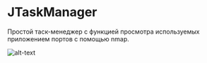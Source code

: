 # JTaskManager
Простой таск-менеджер с функцией просмотра используемых приложением портов с помощью nmap.

![alt-text](https://i.imgur.com/bk8ls3c.png)
